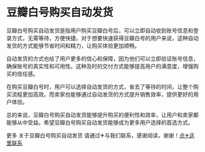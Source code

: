 # 豆瓣白号购买自动发货

豆瓣白号购买自动发货是指用户购买豆瓣白号后，可以立即自动收到账号信息和登录方式，无需等待，方便快捷。对于想要快速获得豆瓣白号的用户来说，这种自动发货的方式能够节省时间和精力，让购买体验更加顺畅。

自动发货的方式也给了用户更多的信心和保障，因为他们可以立即验证账号信息，确保账号的真实性和可用性。这种及时的交付方式能够提高用户的满意度，增强购买的信任感。

在购买豆瓣白号时，用户可以选择自动发货的方式，省去了等待的时间，让整个购买流程更加高效。而卖家也能够通过自动发货的方式提升销售效率，提供更好的用户体验。

总的来说，豆瓣白号购买自动发货能够提升购买的便利性和效率，让用户和卖家都能够从中受益。希望豆瓣白号购买自动发货能够成为更多用户选择的首选方式。

更多 关于豆瓣白号购买自动发货 请通过✈与我们联系，感谢阅读，谢谢！[点✈这里联系](https://www.k02.cc)